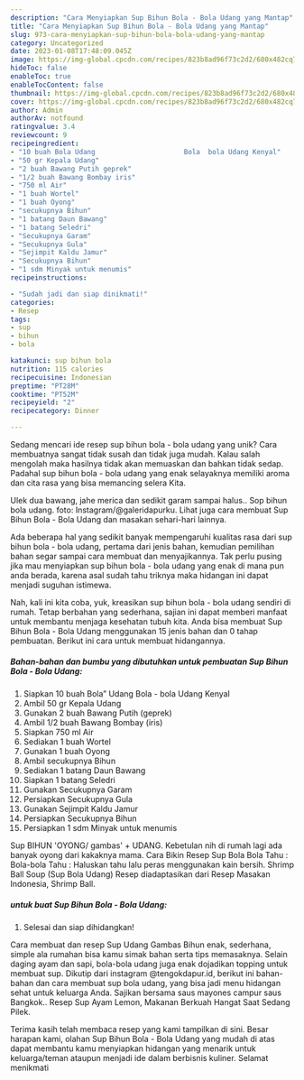```yaml
---
description: "Cara Menyiapkan Sup Bihun Bola - Bola Udang yang Mantap"
title: "Cara Menyiapkan Sup Bihun Bola - Bola Udang yang Mantap"
slug: 973-cara-menyiapkan-sup-bihun-bola-bola-udang-yang-mantap
category: Uncategorized
date: 2023-01-08T17:48:09.045Z
image: https://img-global.cpcdn.com/recipes/823b8ad96f73c2d2/680x482cq70/sup-bihun-bola-bola-udang-foto-resep-utama.jpg
hideToc: false
enableToc: true
enableTocContent: false
thumbnail: https://img-global.cpcdn.com/recipes/823b8ad96f73c2d2/680x482cq70/sup-bihun-bola-bola-udang-foto-resep-utama.jpg
cover: https://img-global.cpcdn.com/recipes/823b8ad96f73c2d2/680x482cq70/sup-bihun-bola-bola-udang-foto-resep-utama.jpg
author: Admin
authorAv: notfound
ratingvalue: 3.4
reviewcount: 9
recipeingredient:
- "10 buah Bola Udang                      Bola  bola Udang Kenyal"
- "50 gr Kepala Udang"
- "2 buah Bawang Putih geprek"
- "1/2 buah Bawang Bombay iris"
- "750 ml Air"
- "1 buah Wortel"
- "1 buah Oyong"
- "secukupnya Bihun"
- "1 batang Daun Bawang"
- "1 batang Seledri"
- "Secukupnya Garam"
- "Secukupnya Gula"
- "Sejimpit Kaldu Jamur"
- "Secukupnya Bihun"
- "1 sdm Minyak untuk menumis"
recipeinstructions:

- "Sudah jadi dan siap dinikmati!"
categories:
- Resep
tags:
- sup
- bihun
- bola

katakunci: sup bihun bola 
nutrition: 115 calories
recipecuisine: Indonesian
preptime: "PT28M"
cooktime: "PT52M"
recipeyield: "2"
recipecategory: Dinner

---
```





Sedang mencari ide resep sup bihun bola - bola udang yang unik? Cara membuatnya sangat tidak susah dan tidak juga mudah. Kalau salah mengolah maka hasilnya tidak akan memuaskan dan bahkan tidak sedap. Padahal sup bihun bola - bola udang yang enak selayaknya memiliki aroma dan cita rasa yang bisa memancing selera Kita.





Ulek dua bawang, jahe merica dan sedikit garam sampai halus.. Sop bihun bola udang. foto: Instagram/@galeridapurku. Lihat juga cara membuat Sup Bihun Bola - Bola Udang dan masakan sehari-hari lainnya.

Ada beberapa hal yang sedikit banyak mempengaruhi kualitas rasa dari sup bihun bola - bola udang, pertama dari jenis bahan, kemudian pemilihan bahan segar sampai cara membuat dan menyajikannya. Tak perlu pusing jika mau menyiapkan sup bihun bola - bola udang yang enak di mana pun anda berada, karena asal sudah tahu triknya maka hidangan ini dapat menjadi suguhan istimewa.






Nah, kali ini kita coba, yuk, kreasikan sup bihun bola - bola udang sendiri di rumah. Tetap berbahan yang sederhana, sajian ini dapat memberi manfaat untuk membantu menjaga kesehatan tubuh kita. Anda bisa membuat Sup Bihun Bola - Bola Udang menggunakan 15 jenis bahan dan 0 tahap pembuatan. Berikut ini cara untuk membuat hidangannya.

<!--inarticleads1-->

##### Bahan-bahan dan bumbu yang dibutuhkan untuk pembuatan Sup Bihun Bola - Bola Udang:

1. Siapkan 10 buah Bola” Udang                      Bola - bola Udang Kenyal
1. Ambil 50 gr Kepala Udang
1. Gunakan 2 buah Bawang Putih (geprek)
1. Ambil 1/2 buah Bawang Bombay (iris)
1. Siapkan 750 ml Air
1. Sediakan 1 buah Wortel
1. Gunakan 1 buah Oyong
1. Ambil secukupnya Bihun
1. Sediakan 1 batang Daun Bawang
1. Siapkan 1 batang Seledri
1. Gunakan Secukupnya Garam
1. Persiapkan Secukupnya Gula
1. Gunakan Sejimpit Kaldu Jamur
1. Persiapkan Secukupnya Bihun
1. Persiapkan 1 sdm Minyak untuk menumis


Sup BIHUN &#39;OYONG/ gambas&#39; + UDANG. Kebetulan nih di rumah lagi ada banyak oyong dari kakaknya mama. Cara Bikin Resep Sup Bola Bola Tahu : Bola-bola Tahu : Haluskan tahu lalu peras menggunakan kain bersih. Shrimp Ball Soup (Sup Bola Udang) Resep diadaptasikan dari Resep Masakan Indonesia, Shrimp Ball. 

<!--inarticleads2-->

#####  untuk buat Sup Bihun Bola - Bola Udang:


1. Selesai dan siap dihidangkan!

Cara membuat dan resep Sup Udang Gambas Bihun enak, sederhana, simple ala rumahan bisa kamu simak bahan serta tips memasaknya. Selain daging ayam dan sapi, bola-bola udang juga enak dojadikan topping untuk membuat sup. Dikutip dari instagram @tengokdapur.id, berikut ini bahan-bahan dan cara membuat sup bola udang, yang bisa jadi menu hidangan sehat untuk keluarga Anda. Sajikan bersama saus mayones campur saus Bangkok.. Resep Sup Ayam Lemon, Makanan Berkuah Hangat Saat Sedang Pilek. 

Terima kasih telah membaca resep yang kami tampilkan di sini. Besar harapan kami, olahan Sup Bihun Bola - Bola Udang yang mudah di atas dapat membantu kamu menyiapkan hidangan yang menarik untuk keluarga/teman ataupun menjadi ide dalam berbisnis kuliner. Selamat menikmati
